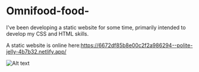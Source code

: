 # Omnifood-food-
I've been developing a static website for some time, primarily intended to develop my CSS and HTML skills.


A static website is online here:https://6672df85b8e00c2f2a986294--polite-jelly-4b7b32.netlify.app/

![Alt text](relative/path/to/Omnifood.png)

